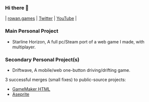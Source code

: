 ### Hi there 👋

| [rowan.games](https://rowan.games/) | [Twitter](https://twitter.com/RowanFuture/) | [YouTube](https://youtube.com/RowanFuture/) |

### Main Personal Project 
- Starline Horizon,
A full pc/Steam port of a web game I made, with multiplayer.
### Secondary Personal Project(s)
- Driftwave,
A mobile/web one-button driving/drifting game.

3 successful merges (small fixes) to public-source projects:
- [GameMaker HTML](https://github.com/YoYoGames/GameMaker-HTML5/pull/231)
- [Aseprite](https://github.com/aseprite/aseprite/pull/4087)
<!--
**RowanFuture/RowanFuture** is a ✨ _special_ ✨ repository because its `README.md` (this file) appears on your GitHub profile.

Here are some ideas to get you started:

- 🔭 I’m currently working on ...
- 🌱 I’m currently learning ...
- 👯 I’m looking to collaborate on ...
- 🤔 I’m looking for help with ...
- 💬 Ask me about ...
- 📫 How to reach me: ...
- 😄 Pronouns: ...
- ⚡ Fun fact: ...
-->
